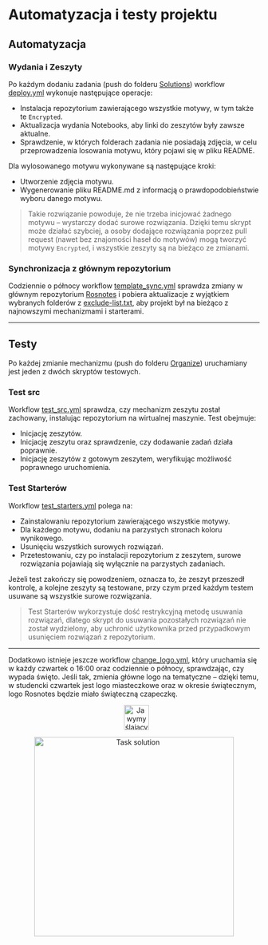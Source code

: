 # Automatyzacja i testy projektu

## Automatyzacja

### Wydania i Zeszyty

Po każdym dodaniu zadania (push do folderu [Solutions](../../Solutions)) workflow [deploy.yml](./deploy.yml) wykonuje następujące operacje:
- Instalacja repozytorium zawierającego wszystkie motywy, w tym także te `Encrypted`.
- Aktualizacja wydania Notebooks, aby linki do zeszytów były zawsze aktualne.
- Sprawdzenie, w których folderach zadania nie posiadają zdjęcia, w celu przeprowadzenia losowania motywu, który pojawi się w pliku README.

Dla wylosowanego motywu wykonywane są następujące kroki:
- Utworzenie zdjęcia motywu.
- Wygenerowanie pliku README.md z informacją o prawdopodobieństwie wyboru danego motywu.

> Takie rozwiązanie powoduje, że nie trzeba inicjować żadnego motywu – wystarczy dodać surowe rozwiązania. Dzięki temu skrypt może działać szybciej, a osoby dodające rozwiązania poprzez pull request (nawet bez znajomości haseł do motywów) mogą tworzyć motywy `Encrypted`, i wszystkie zeszyty są na bieżąco ze zmianami.

### Synchronizacja z głównym repozytorium  

Codziennie o północy workflow [template_sync.yml](./template_sync.yml) sprawdza zmiany w głównym repozytorium [Rosnotes](https://github.com/kamilGie/Rosnotes) i pobiera aktualizacje z wyjątkiem wybranych folderów z [exclude-list.txt](./exclude-list.txt), aby projekt był na bieżąco z najnowszymi mechanizmami i starterami.

---

## Testy

Po każdej zmianie mechanizmu (push do folderu [Organize](../../Organize)) uruchamiany jest jeden z dwóch skryptów testowych.

### Test src

Workflow [test_src.yml](./test_src.yml) sprawdza, czy mechanizm zeszytu został zachowany, instalując repozytorium na wirtualnej maszynie. Test obejmuje:
- Inicjację zeszytów.
- Inicjację zeszytu oraz sprawdzenie, czy dodawanie zadań działa poprawnie.
- Inicjację zeszytów z gotowym zeszytem, weryfikując możliwość poprawnego uruchomienia.

### Test Starterów

Workflow [test_starters.yml](./test_starters.yml) polega na:
- Zainstalowaniu repozytorium zawierającego wszystkie motywy.
- Dla każdego motywu, dodaniu na parzystych stronach koloru wynikowego.
- Usunięciu wszystkich surowych rozwiązań.
- Przetestowaniu, czy po instalacji repozytorium z zeszytem, surowe rozwiązania pojawiają się wyłącznie na parzystych zadaniach.

Jeżeli test zakończy się powodzeniem, oznacza to, że zeszyt przeszedł kontrolę, a kolejne zeszyty są testowane, przy czym przed każdym testem usuwane są wszystkie surowe rozwiązania.

> Test Starterów wykorzystuje dość restrykcyjną metodę usuwania rozwiązań, dlatego skrypt do usuwania pozostałych rozwiązań nie został wydzielony, aby uchronić użytkownika przed przypadkowym usunięciem rozwiązań z repozytorium.

--- 
Dodatkowo istnieje jeszcze workflow [change_logo.yml](./change_logo.yml), który uruchamia się w każdy czwartek o 16:00 oraz codziennie o północy, sprawdzając, czy wypada święto. Jeśli tak, zmienia główne logo na tematyczne – dzięki temu, w studencki czwartek jest logo miasteczkowe oraz w okresie świątecznym, logo Rosnotes będzie miało świąteczną czapeczkę.  



<p align="center">
  <img width="50" alt="Ja wymyślający ta super zmiane" src="https://github.com/user-attachments/assets/790888c2-a83b-47e0-8b60-0288f5912544" style="margin-left: 10px;">
</p>

<p align="center">
  <a href="https://www.youtube.com/watch?v=b0Zu_EqJeUA&feature=youtu.be" target="_blank">
    <picture>
      <source srcset="https://github.com/user-attachments/assets/f527aa3b-e050-4b58-9750-ed519a4a7af6" media="(prefers-color-scheme: light)">
      <source srcset="https://github.com/user-attachments/assets/d1aceab9-e226-4ad7-bf7e-92d89653f063" media="(prefers-color-scheme: dark)">
      <img src="https://github.com/user-attachments/assets/f527aa3b-e050-4b58-9750-ed519a4a7af6" alt="Task solution" width="400">
    </picture>
</p>
